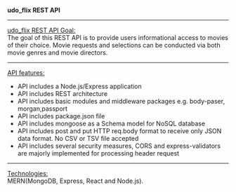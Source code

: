 **udo_flix REST API** <br>
<hr>
<ins> udo_flix REST API Goal:</ins><br>
The goal of this REST API is to provide users informational access to movies of their choice. Movie requests and selections can be conducted via both movie genres and movie directors. 
<hr>
<ins>API features:</ins><br>
<ul>
<li>API includes a Node.js/Express application</li>
<li>API includes REST architecture</li>
<li>API includes basic modules and middleware packages e.g. body-paser, morgan,passport</li>
<li>API includes package.json file</li>
<li>API includes mongoose as a Schema model for NoSQL database</li>
<li>API includes post and put HTTP req.body format to receive only JSON data format. No CSV or TSV file accepted</li>
<li>API includes several security measures, CORS and express-validators are majorly implemented for processing header request </li>
</ul>
<hr>
<ins>Technologies:</ins><br>
MERN(MongoDB, Express, React and Node.js).

